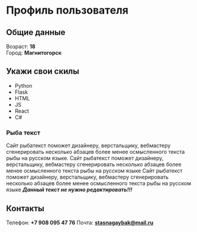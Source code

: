 # Профиль пользователя

## Общие данные

Возраст: **18**      
Город: **Магнитогорск**       

## Укажи свои скилы

- Python 
- Flask  
- HTML    
- JS    
- React   
- C#  

### Рыба текст
Сайт рыбатекст поможет дизайнеру, верстальщику, вебмастеру сгенерировать несколько абзацев более менее осмысленного текста рыбы на русском языке.
Сайт рыбатекст поможет дизайнеру, верстальщику, вебмастеру сгенерировать несколько абзацев более менее осмысленного текста рыбы на русском языке
Сайт рыбатекст поможет дизайнеру, верстальщику, вебмастеру сгенерировать несколько абзацев более менее осмысленного текста рыбы на русском языке
***Данный текст не нужно редактировать!!!***

## Контакты

Телефон: **+7 908 095 47 76**
Почта: **stasnagaybak@mail.ru**


